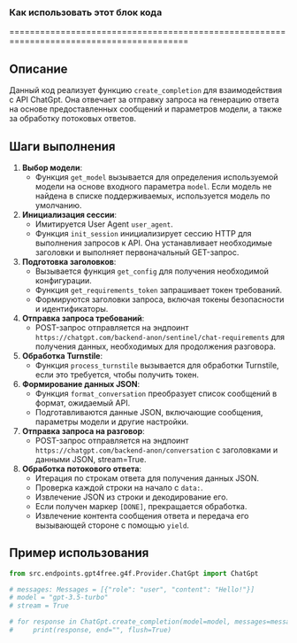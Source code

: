 ### Как использовать этот блок кода
=========================================================================================

Описание
-------------------------
Данный код реализует функцию `create_completion` для взаимодействия с API ChatGpt. Она отвечает за отправку запроса на генерацию ответа на основе предоставленных сообщений и параметров модели, а также за обработку потоковых ответов.

Шаги выполнения
-------------------------
1. **Выбор модели**:
   - Функция `get_model` вызывается для определения используемой модели на основе входного параметра `model`. Если модель не найдена в списке поддерживаемых, используется модель по умолчанию.
2. **Инициализация сессии**:
   - Имитируется User Agent  `user_agent`.
   - Функция `init_session` инициализирует сессию HTTP для выполнения запросов к API. Она устанавливает необходимые заголовки и выполняет первоначальный GET-запрос.
3. **Подготовка заголовков**:
   - Вызывается функция `get_config` для получения необходимой конфигурации.
   - Функция `get_requirements_token` запрашивает токен требований.
   - Формируются заголовки запроса, включая токены безопасности и идентификаторы.
4. **Отправка запроса требований**:
   - POST-запрос отправляется на эндпоинт `https://chatgpt.com/backend-anon/sentinel/chat-requirements` для получения данных, необходимых для продолжения разговора.
5. **Обработка Turnstile**:
   - Функция `process_turnstile` вызывается для обработки Turnstile, если это требуется, чтобы получить токен.
6. **Формирование данных JSON**:
   - Функция `format_conversation` преобразует список сообщений в формат, ожидаемый API.
   - Подготавливаются данные JSON, включающие сообщения, параметры модели и другие настройки.
7. **Отправка запроса на разговор**:
   - POST-запрос отправляется на эндпоинт `https://chatgpt.com/backend-anon/conversation` с заголовками и данными JSON, stream=True.
8. **Обработка потокового ответа**:
   - Итерация по строкам ответа для получения данных JSON.
   - Проверка каждой строки на начало с `data:`.
   - Извлечение JSON из строки и декодирование его.
   - Если получен маркер `[DONE]`, прекращается обработка.
   - Извлечение контента сообщения ответа и передача его вызывающей стороне с помощью `yield`.

Пример использования
-------------------------

```python
from src.endpoints.gpt4free.g4f.Provider.ChatGpt import ChatGpt

# messages: Messages = [{"role": "user", "content": "Hello!"}]
# model = "gpt-3.5-turbo"
# stream = True

# for response in ChatGpt.create_completion(model=model, messages=messages, stream=stream):
#     print(response, end="", flush=True)